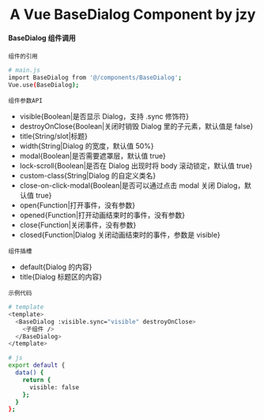 <h1 align="center">
  A Vue BaseDialog Component by jzy
</h1>

#### BaseDialog 组件调用

`组件的引用`

```bash
# main.js
import BaseDialog from '@/components/BaseDialog';
Vue.use(BaseDialog);
```

`组件参数API`

- visible{Boolean|是否显示 Dialog，支持 .sync 修饰符}
- destroyOnClose{Boolean|关闭时销毁 Dialog 里的子元素，默认值是 false}
- title{String/slot|标题}
- width{String|Dialog 的宽度，默认值 50%}
- modal{Boolean|是否需要遮罩层，默认值 true}
- lock-scroll{Boolean|是否在 Dialog 出现时将 body 滚动锁定，默认值 true}
- custom-class{String|Dialog 的自定义类名}
- close-on-click-modal{Boolean|是否可以通过点击 modal 关闭 Dialog，默认值 true}
- open{Function|打开事件，没有参数}
- opened{Function|打开动画结束时的事件，没有参数}
- close{Function|关闭事件，没有参数}
- closed{Function|Dialog 关闭动画结束时的事件，参数是 visible}

`组件插槽`

- default{Dialog 的内容}
- title{Dialog 标题区的内容}

`示例代码`

```bash
# template
<template>
  <BaseDialog :visible.sync="visible" destroyOnClose>
    <子组件 />
  </BaseDialog>
</template>

# js
export default {
  data() {
    return {
      visible: false
    };
  }
};
```
